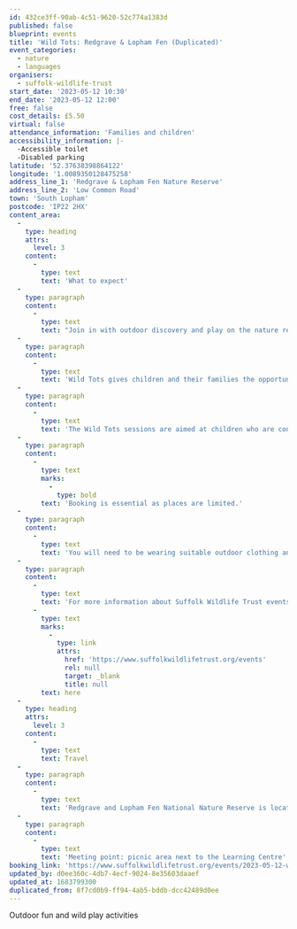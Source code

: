 ```yaml
---
id: 432ce3ff-90ab-4c51-9620-52c774a1383d
published: false
blueprint: events
title: 'Wild Tots: Redgrave & Lopham Fen (Duplicated)'
event_categories:
  - nature
  - languages
organisers:
  - suffolk-wildlife-trust
start_date: '2023-05-12 10:30'
end_date: '2023-05-12 12:00'
free: false
cost_details: £5.50
virtual: false
attendance_information: 'Families and children'
accessibility_information: |-
  -Accessible toilet
  -Disabled parking
latitude: '52.37638398864122'
longitude: '1.0089350128475258'
address_line_1: 'Redgrave & Lopham Fen Nature Reserve'
address_line_2: 'Low Common Road'
town: 'South Lopham'
postcode: 'IP22 2HX'
content_area:
  -
    type: heading
    attrs:
      level: 3
    content:
      -
        type: text
        text: 'What to expect'
  -
    type: paragraph
    content:
      -
        type: text
        text: "Join in with outdoor discovery and play on the nature reserve with the Wild Learning Officer.\_"
  -
    type: paragraph
    content:
      -
        type: text
        text: 'Wild Tots gives children and their families the opportunity to learn and play together outdoors. Guided and child-led hands-on experiences help build confidence, encourage creativity, improve communication and language, develop fine and gross motor skills and, importantly, create shared memories for children and adults.'
  -
    type: paragraph
    content:
      -
        type: text
        text: 'The Wild Tots sessions are aimed at children who are confidently walking (around 15 months to 5 years). Babies in arms/baby carrier/pushchair are welcome to accompany an older sibling to the session.'
  -
    type: paragraph
    content:
      -
        type: text
        marks:
          -
            type: bold
        text: 'Booking is essential as places are limited.'
  -
    type: paragraph
    content:
      -
        type: text
        text: 'You will need to be wearing suitable outdoor clothing and footwear.'
  -
    type: paragraph
    content:
      -
        type: text
        text: 'For more information about Suffolk Wildlife Trust events, click '
      -
        type: text
        marks:
          -
            type: link
            attrs:
              href: 'https://www.suffolkwildlifetrust.org/events'
              rel: null
              target: _blank
              title: null
        text: here
  -
    type: heading
    attrs:
      level: 3
    content:
      -
        type: text
        text: Travel
  -
    type: paragraph
    content:
      -
        type: text
        text: 'Redgrave and Lopham Fen National Nature Reserve is located off the A1066. There is parking for cars and bicycles at the site.'
  -
    type: paragraph
    content:
      -
        type: text
        text: 'Meeting point: picnic area next to the Learning Centre'
booking_link: 'https://www.suffolkwildlifetrust.org/events/2023-05-12-wild-tots'
updated_by: d0ee360c-4db7-4ecf-9024-8e35603daaef
updated_at: 1683799300
duplicated_from: 8f7cd0b9-ff94-4ab5-bddb-dcc42489d0ee
---
```

Outdoor fun and wild play activities